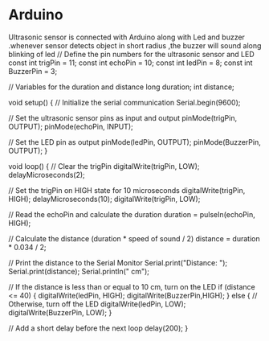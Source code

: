 # Arduino
Ultrasonic sensor is connected with Arduino along with Led and buzzer .whenever sensor detects object in short radius ,the buzzer will sound along blinking of led
// Define the pin numbers for the ultrasonic sensor and LED
const int trigPin = 11;
const int echoPin = 10;
const int ledPin = 8;
const int BuzzerPin = 3;

// Variables for the duration and distance
long duration;
int distance;

void setup() {
  // Initialize the serial communication
  Serial.begin(9600);
  
  // Set the ultrasonic sensor pins as input and output
  pinMode(trigPin, OUTPUT);
  pinMode(echoPin, INPUT);
  
  // Set the LED pin as output
  pinMode(ledPin, OUTPUT);
  pinMode(BuzzerPin, OUTPUT);
}

void loop() {
  // Clear the trigPin
  digitalWrite(trigPin, LOW);
  delayMicroseconds(2);
  
  // Set the trigPin on HIGH state for 10 microseconds
  digitalWrite(trigPin, HIGH);
  delayMicroseconds(10);
  digitalWrite(trigPin, LOW);
  
  // Read the echoPin and calculate the duration
  duration = pulseIn(echoPin, HIGH);
  
  // Calculate the distance (duration * speed of sound / 2)
  distance = duration * 0.034 / 2;
  
  // Print the distance to the Serial Monitor
  Serial.print("Distance: ");
  Serial.print(distance);
  Serial.println(" cm");
  
  // If the distance is less than or equal to 10 cm, turn on the LED
  if (distance <= 40) {
    digitalWrite(ledPin, HIGH);
    digitalWrite(BuzzerPin,HIGH);
  } else {
    // Otherwise, turn off the LED
    digitalWrite(ledPin, LOW);
    digitalWrite(BuzzerPin, LOW);
  }
  
  // Add a short delay before the next loop
  delay(200);
}
